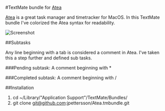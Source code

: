 #TextMate bundle for [Atea](https://github.com/pkamenarsky/atea)

[Atea](https://github.com/pkamenarsky/atea) is a great task manager and timetracker for MacOS. 
In this TextMate bundle I've colorized the Atea syntax for readability.

![Screenshot](http://i.imgur.com/NWcnG.png)

##Subtasks

Any line beginning with a tab is considered a comment in Atea. I've taken this a step further and defined sub tasks. 

###Pending subtask: 
A comment beginning with *

###Completed subtask: 
A comment beginning with /

##Installation

1. cd ~/Library/"Application Support"/TextMate/Bundles/
2. git clone git@github.com:jpettersson/Atea.tmbundle.git